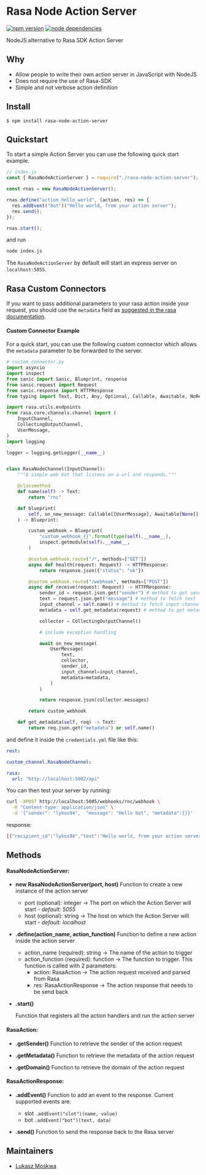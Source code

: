 # Rasa Node Action Server

[![npm version](https://img.shields.io/npm/v/rasa-node-action-server)](https://www.npmjs.com/package/rasa-node-action-server) [![node dependencies](https://img.shields.io/david/Lykos94/rasa-node-action-server)](https://www.npmjs.com/package/rasa-node-action-server)

NodeJS alternative to Rasa SDK Action Server

## Why

- Allow people to write their own action server in JavaScript with NodeJS
- Does not require the use of Rasa-SDK
- Simple and not verbose action definition

## Install

```
$ npm install rasa-node-action-server
```

## Quickstart

To start a simple Action Server you can use the following quick start example.

```js
// index.js
const { RasaNodeActionServer } = require("./rasa-node-action-server");

const rnas = new RasaNodeActionServer();

rnas.define("action_hello_world", (action, res) => {
  res.addEvent("bot")("Hello world, from your action server");
  res.send();
});

rnas.start();
```

and run

```bash
node index.js
```

The `RasaNodeActionServer` by default will start an express server on `localhost:5055`.

## Rasa Custom Connectors

If you want to pass additional parameters to your rasa action inside your request, you should use the `metadata` field as [suggested in the rasa documentation](https://rasa.com/docs/rasa/connectors/custom-connectors/).

#### Custom Connector Example

For a quick start, you can use the following custom connector which allows the `metadata` parameter to be forwarded to the server.

```python
# custom_connector.py
import asyncio
import inspect
from sanic import Sanic, Blueprint, response
from sanic.request import Request
from sanic.response import HTTPResponse
from typing import Text, Dict, Any, Optional, Callable, Awaitable, NoReturn

import rasa.utils.endpoints
from rasa.core.channels.channel import (
    InputChannel,
    CollectingOutputChannel,
    UserMessage,
)
import logging

logger = logging.getLogger(__name__)


class RasaNodeChannel(InputChannel):
    """A simple web bot that listens on a url and responds."""

    @classmethod
    def name(self) -> Text:
        return "rnc"

    def blueprint(
        self, on_new_message: Callable[[UserMessage], Awaitable[None]]
    ) -> Blueprint:

        custom_webhook = Blueprint(
            "custom_webhook_{}".format(type(self).__name__),
            inspect.getmodule(self).__name__,
        )

        @custom_webhook.route("/", methods=["GET"])
        async def health(request: Request) -> HTTPResponse:
            return response.json({"status": "ok"})

        @custom_webhook.route("/webhook", methods=["POST"])
        async def receive(request: Request) -> HTTPResponse:
            sender_id = request.json.get("sender") # method to get sender_id
            text = request.json.get("message") # method to fetch text
            input_channel = self.name() # method to fetch input channel
            metadata = self.get_metadata(request) # method to get metadata

            collector = CollectingOutputChannel()

            # include exception handling

            await on_new_message(
                UserMessage(
                    text,
                    collector,
                    sender_id,
                    input_channel=input_channel,
                    metadata=metadata,
                )
            )

            return response.json(collector.messages)

        return custom_webhook

    def get_metadata(self, req) -> Text:
        return req.json.get("metadata") or self.name()
```

and define it inside the `credentials.yml` file like this:

```yml
rest:

custom_channel.RasaNodeChannel:

rasa:
  url: "http://localhost:5002/api"
```

You can then test your server by running:

```bash
curl -XPOST http://localhost:5005/webhooks/rnc/webhook \
  -H "Content-type: application/json" \
  -d '{"sender": "lykos94",  "message": "Hello bot", "metadata":{}}'
```

response:

```bash
[{"recipient_id":"lykos94","text":"Hello world, from your action server"}]
```

## Methods

#### **RasaNodeActionServer**:

- **new RasaNodeActionServer(port, host)**
  Function to create a new instance of the action server

  - port (optional): integer -> The port on which the Action Server will start - _default: 5055_
  - host (optional): string -> The host on which the Action Server will start - _default: localhost_

- **.define(action_name, action_function)**
  Function to define a new action inside the action server

  - action_name (required): string -> The name of the action to trigger
  - action_function (required): function -> The function to trigger. This function is called with 2 parameters:
    - action: RasaAction -> The action request received and parsed from Rasa
    - res: RasaActionResponse -> The action response that needs to be send back

- **.start()**

  Function that registers all the action handlers and run the action server

#### **RasaAction**:

- **.getSender()**
  Function to retrieve the sender of the action request

- **.getMetadata()**
  Function to retrieve the metadata of the action request

- **.getDomain()**
  Function to retrieve the domain of the action request

#### **RasaActionResponse**:

- **.addEvent()**
  Function to add an event to the response. Current supported events are:

  - slot `.addEvent("slot")(name, value)`
  - bot `.addEvent("bot")(text, data)`

- **.send()**
  Function to send the response back to the Rasa server

## Maintainers

- [Lukasz Moskwa](https://github.com/Lykos94)
